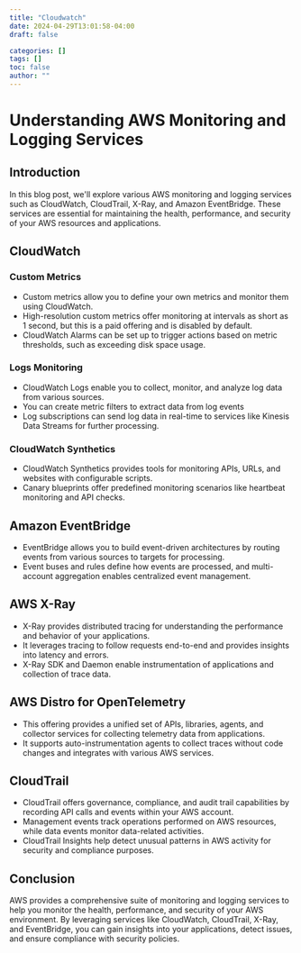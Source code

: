 ```yaml
---
title: "Cloudwatch"
date: 2024-04-29T13:01:58-04:00
draft: false

categories: []
tags: []
toc: false
author: ""
---
```


# Understanding AWS Monitoring and Logging Services

## Introduction
In this blog post, we'll explore various AWS monitoring and logging services such as CloudWatch, CloudTrail, X-Ray, and Amazon EventBridge. These services are essential for maintaining the health, performance, and security of your AWS resources and applications.

## CloudWatch
### Custom Metrics
- Custom metrics allow you to define your own metrics and monitor them using CloudWatch.
- High-resolution custom metrics offer monitoring at intervals as short as 1 second, but this is a paid offering and is disabled by default.
- CloudWatch Alarms can be set up to trigger actions based on metric thresholds, such as exceeding disk space usage.

### Logs Monitoring
- CloudWatch Logs enable you to collect, monitor, and analyze log data from various sources.
- You can create metric filters to extract data from log events 
- Log subscriptions can send log data in real-time to services like Kinesis Data Streams for further processing.

### CloudWatch Synthetics
- CloudWatch Synthetics provides tools for monitoring APIs, URLs, and websites with configurable scripts.
- Canary blueprints offer predefined monitoring scenarios like heartbeat monitoring and API checks.

## Amazon EventBridge
- EventBridge allows you to build event-driven architectures by routing events from various sources to targets for processing.
- Event buses and rules define how events are processed, and multi-account aggregation enables centralized event management.

## AWS X-Ray
- X-Ray provides distributed tracing for understanding the performance and behavior of your applications.
- It leverages tracing to follow requests end-to-end and provides insights into latency and errors.
- X-Ray SDK and Daemon enable instrumentation of applications and collection of trace data.

## AWS Distro for OpenTelemetry
- This offering provides a unified set of APIs, libraries, agents, and collector services for collecting telemetry data from applications.
- It supports auto-instrumentation agents to collect traces without code changes and integrates with various AWS services.

## CloudTrail
- CloudTrail offers governance, compliance, and audit trail capabilities by recording API calls and events within your AWS account.
- Management events track operations performed on AWS resources, while data events monitor data-related activities.
- CloudTrail Insights help detect unusual patterns in AWS activity for security and compliance purposes.

## Conclusion
AWS provides a comprehensive suite of monitoring and logging services to help you monitor the health, performance, and security of your AWS environment. By leveraging services like CloudWatch, CloudTrail, X-Ray, and EventBridge, you can gain insights into your applications, detect issues, and ensure compliance with security policies.


